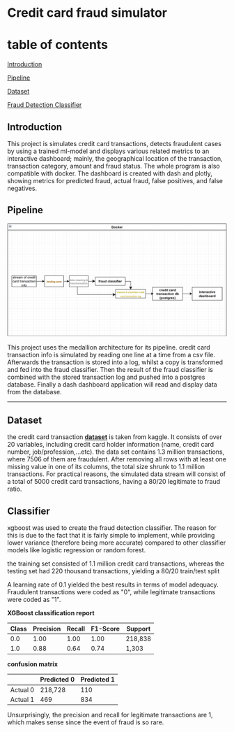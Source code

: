 <h1>Credit card fraud simulator</h1>

# table of contents
[Introduction](#introduction)

[Pipeline](#Pipeline)

[Dataset](#dataset)

[Fraud Detection Classifier](#classifier)


## Introduction
<p>This project is simulates credit card transactions, detects fraudulent cases by
using a trained ml-model and displays
various related metrics to an interactive dashboard; mainly, the geographical location of the
transaction, transaction category, amount and fraud status. The whole program is also compatible with docker. The dashboard is created with dash and plotly, showing metrics for predicted fraud, actual fraud, false positives, and false negatives.
 <p>

## Pipeline

![Alt text](pipeline.png)

This project uses the medallion architecture for its pipeline. credit card transaction info is simulated by reading
one line at a time from a csv file. Afterwards the transaction is stored into a log, whilst a copy is transformed and fed into the 
fraud classifier. Then the result of the fraud classifier is combined with the stored transaction log and pushed into
a postgres database. Finally a dash dashboard application will read and display data from the database. 

----------------------------------

## Dataset
the credit card transaction **[dataset](https://www.kaggle.com/datasets/priyamchoksi/credit-card-transactions-dataset)** is
taken from kaggle. It consists of over 20 variables, including credit card holder information (name, credit card number,
job/profession,...etc). the data set contains 1.3 million transactions, where 7506 of them are fraudulent. After removing
all rows with at least one missing value in one of its columns, the total size shrunk to 1.1 million transactions.
For practical reasons, the simulated data stream will consist of a total of 5000 credit card transactions, having a 
80/20 legitimate to fraud ratio.



## Classifier
<p> xgboost was used to create the fraud detection classifier. The reason
for this is due to the fact that it is fairly simple to implement,
while providing lower variance (therefore being more accurate) compared
to other classifier models like logistic regression or random forest. <p>

the training set consisted of 1.1 million credit card transactions, whereas the testing set had 220 thousand transactions,
yielding a 80/20 train/test split 

A learning rate of 0.1 yielded the best results in terms of model 
adequacy. Fraudulent transactions were coded as "0", while legitimate transactions were coded as "1". </p>



**XGBoost classification report**

| Class | Precision | Recall | F1-Score | Support |
|-------|-----------|--------|----------|---------|
| 0.0   | 1.00      | 1.00   | 1.00     | 218,838 |
| 1.0   | 0.88      | 0.64   | 0.74     | 1,303   |



**confusion matrix**

|               | Predicted 0 | Predicted 1 |
|---------------|-------------|-------------|
| Actual 0      | 218,728     | 110         |
| Actual 1      | 469         | 834         |

Unsurprisingly, the precision and recall for legitimate transactions are 1, which makes sense since the event of
fraud is so rare.  
